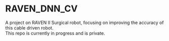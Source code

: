 # RAVEN_DNN_CV
A project on RAVEN II Surgical robot, focusing on improving the accuracy of this cable driven robot.<br>
This repo is currently in progress and is private.
